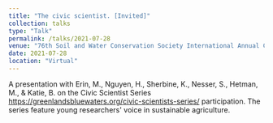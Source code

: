 ```yaml
---
title: "The civic scientist. [Invited]"
collection: talks
type: "Talk"
permalink: /talks/2021-07-28
venue: "76th Soil and Water Conservation Society International Annual Conference"
date: 2021-07-28
location: "Virtual"
---
```


A presentation with Erin, M., Nguyen, H., Sherbine, K., Nesser, S., Hetman, M., & Katie, B. on the Civic Scientist Series <https://greenlandsbluewaters.org/civic-scientists-series/> participation. The series feature young researchers' voice in sustainable agriculture.
